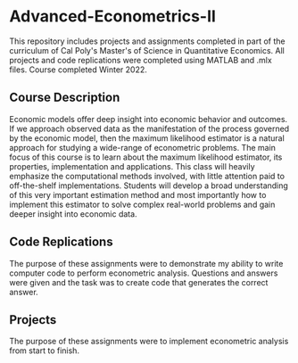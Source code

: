 # Advanced-Econometrics-II

This repository includes projects and assignments completed in part of the curriculum of Cal Poly's Master's of Science in Quantitative Economics. All projects and code replications were completed using MATLAB and .mlx files. Course completed Winter 2022.

## Course Description
Economic models offer deep insight into economic behavior and outcomes. If we approach observed
data as the manifestation of the process governed by the economic model, then the maximum
likelihood estimator is a natural approach for studying a wide-range of econometric problems.
The main focus of this course is to learn about the maximum likelihood estimator, its properties,
implementation and applications. This class will heavily emphasize the computational methods
involved, with little attention paid to off-the-shelf implementations. Students will develop a broad
understanding of this very important estimation method and most importantly how to implement
this estimator to solve complex real-world problems and gain deeper insight into economic data.

## Code Replications

The purpose of these assignments were to demonstrate my ability to write computer code to perform
econometric analysis. Questions and answers were given and the task
was to create code that generates the correct answer.

## Projects

The purpose of these assignments were to implement econometric analysis from start to finish.
